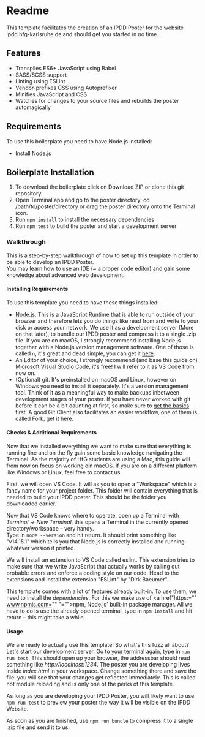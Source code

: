 # Readme

This template facilitates the creation of an IPDD Poster for the website ipdd.hfg-karlsruhe.de and should get you started in no time.

## Features

*   Transpiles ES6+ JavaScript using Babel
*   SASS/SCSS support
*   Linting using ESLint
*   Vendor-prefixes CSS using Autoprefixer
*   Minifies JavaScript and CSS
*   Watches for changes to your source files and rebuilds the poster automagically

## Requirements

To use this boilerplate you need to have Node.js installed:

*   Install [Node.js](https://nodejs.org/en/)

## Boilerplate Installation

1.  To download the boilerplate click on Download ZIP or clone this git repository.
2.  Open Terminal.app and go to the poster directory: cd /path/to/poster/directory or drag the poster directory onto the Terminal icon.
3.  Run `npm install` to install the necessary dependencies
4.  Run `npm test` to build the poster and start a development server

### Walkthrough

This is a step-by-step walkthrough of how to set up this template in order to be able to develop an IPDD Poster.  
You may learn how to use an IDE (~ a proper code editor) and gain some knowledge about advanced web development.

#### Installing Requirements

To use this template you need to have these things installed:

*   [Node.js](https://nodejs.org/en/). This is a JavaScript Runtime that is able to run outside of your browser and therefore lets you do things like read from and write to your disk or access your network. We use it as a development server (More on that later), to bundle our IPDD poster and compress it to a single .zip file. If you are on macOS, I strongly recommend installing Node.js together with a Node.js version management software. One of those is called `n`, it's great and dead simple, you can get it [here](https://github.com/tj/n).
*   An Editor of your choice, I strongly recommend (and base this guide on) [Microsoft Visual Studio Code](https://code.visualstudio.com/), it's free! I will refer to it as VS Code from now on.
*   (Optional) git. It's preinstalled on macOS and Linux, however on Windows you need to install it separately. It's a version management tool. Think of it as a meaningful way to make backups inbetween development stages of your poster. If you have never worked with git before it can be a bit daunting at first, so make sure to [get the basics](https://rogerdudler.github.io/git-guide/index.de.html) first. A good Git Client also facilitates an easier workflow, one of them is called Fork, get it [here](https://git-fork.com/).

#### Checks & Additional Requirements

Now that we installed everything we want to make sure that everything is running fine and on the fly gain some basic knowledge navigating the Terminal. As the majority of HfG students are using a Mac, this guide will from now on focus on working oin macOS. If you are on a different platform like Windows or Linux, feel free to contact us.  

First, we will open VS Code. It will as you to open a "Workspace" which is a fancy name for your project folder. This folder will contain everything that is needed to build your IPDD poster. This should be the folder you downloaded earlier.

Now that VS Code knows where to operate, open up a Terminal with _Terminal → New Terminal_, this opens a Terminal in the currently opened directory/workspace – very handy.  
Type in `node --version` and hit return. It should print something like "v14.15.1" which tells you that Node.js is correctly installed and running whatever version it printed.  

We will install an extension to VS Code called eslint. This extension tries to make sure that we write JavaScript that actually works by calling out probable errors and enforce a coding style on our code. Head to the extensions and install the extension "ESLint" by "Dirk Baeumer".

This template comes with a lot of features already built-in. To use them, we need to install the _dependencies_. For this we make use of <a href"https:="" www.npmjs.com="" "="">npm</a>, Node.js' built-in package manager. All we have to do is use the already opened terminal, type in `npm install` and hit return – this might take a while.

#### Usage

We are ready to actually use this template! So what's this fuzz all about? Let's start our development server. Go to your terminal again, type in `npm run test`. This should open up your browser, the addressbar should read something like _http://localhost:1234_. The poster you are developing lives inside _index.html_ in your workspace. Change something there and save the file: you will see that your changes get reflected immediately. This is called hot module reloading and is only one of the perks of this template.

As long as you are developing your IPDD Poster, you will likely want to use `npm run test` to preview your poster the way it will be visible on the IPDD Website.

As soon as you are finished, use `npm run bundle` to compress it to a single .zip file and send it to us.